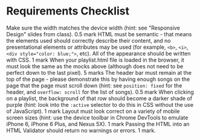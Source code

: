 # Requirements Checklist
Make sure the width matches the device width (hint: see "Responsive Design" slides from class). 0.5 mark
HTML must be semantic - that means the elements used should correctly describe their content, and no presentational elements or attributes may be used (for example, `<b>`, `<i>`, `<div style="color: blue;">`, etc). All of the appearance should be written with CSS. 1 mark
When your playlist.html file is loaded in the browser, it must look the same as the mocks above (although does not need to be perfect down to the last pixel). 5 marks
The header bar must remain at the top of the page - please demonstrate this by having enough songs on the page that the page must scroll down (hint: see `position: fixed` for the header, and `overflow: scroll` for the list of songs). 0.5 mark
When clicking on a playlist, the background of that row should become a darker shade of purple (hint: look into the `:active` selector to do this in CSS without the use of JavaScript). 1 mark
Layout must look correct on a variety of mobile screen sizes (hint: use the device toolbar in Chrome DevTools to emulate iPhone 6, iPhone 6 Plus, and Nexus 5X). 1 mark
Passing the HTML into an HTML Validator should return no warnings or errors. 1 mark.

